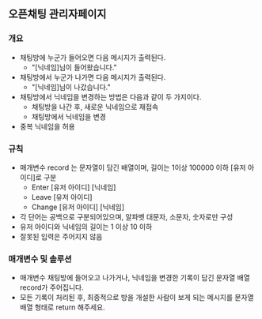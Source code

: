 오픈채팅 관리자페이지
-----
### 개요
+ 채팅방에 누군가 들어오면 다음 메시지가 출력된다.
    + "[닉네임]님이 들어왔습니다."
+ 채팅방에서 누군가 나가면 다음 메시지가 출력된다.
    + "[닉네임]님이 나갔습니다."
+ 채팅방에서 닉네임을 변경하는 방법은 다음과 같이 두 가지이다.
    + 채팅방을 나간 후, 새로운 닉네임으로 재접속
    + 채팅방에서 닉네임을 변경
+ 중복 닉네임을 허용
### 규칙
+ 매개변수 record 는 문자열이 담긴 배열이며, 길이는 1이상 100000 이하 [유저 아이디]로 구분
    + Enter [유저 아이디] [닉네임]
    + Leave [유저 아이디]
    + Change [유저 아이디] [닉네임]
+ 각 단어는 공백으로 구분되어있으며, 알파벳 대문자, 소문자, 숫자로만 구성
+ 유저 아이디와 닉네임의 길이는 1 이상 10 이하
+ 잘못된 입력은 주어지지 않음

### 매개변수 및 솔루션
+ 매개변수 채팅방에 들어오고 나가거나, 닉네임을 변경한 기록이 담긴 문자열 배열 record가 주어집니다.
+ 모든 기록이 처리된 후, 최종적으로 방을 개설한 사람이 보게 되는 메시지를 문자열 배열 형태로 return 해주세요.